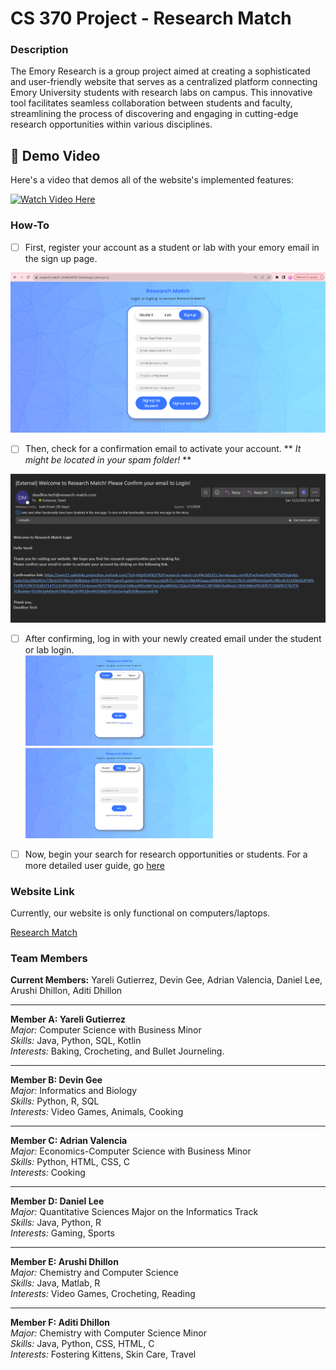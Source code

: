 # **CS 370 Project - Research Match**

### Description 

The Emory Research is a group project aimed at creating a sophisticated and user-friendly website that serves as a centralized platform connecting Emory University students with research labs on campus. This innovative tool facilitates seamless collaboration between students and faculty, streamlining the process of discovering and engaging in cutting-edge research opportunities within various disciplines.

## 🎥 Demo Video

Here's a video that demos all of the website's implemented features:

[![Watch Video Here](https://img.youtube.com/vi/FFZR9zwCU6w/0.jpg)](https://www.youtube.com/watch?v=FFZR9zwCU6w)

### How-To
- [ ] First, register your account as a student or lab with your emory email in the sign up page.
<img src="https://github.com/arushidhillon/CS370/blob/main/Research%20Match%20Wireframe/RegisterUser.png" width=600>

- [ ] Then, check for a confirmation email to activate your account. ** *It might be located in your spam folder!* **
<img src="https://github.com/arushidhillon/CS370/blob/main/Research%20Match%20Wireframe/EmailConfirmation.png" width=600>

      
- [ ] After confirming, log in with your newly created email under the student or lab login.      
<img src="https://github.com/arushidhillon/CS370/blob/main/Research%20Match%20Wireframe/StudentLogin.png" width=300> <img src="https://github.com/arushidhillon/CS370/blob/main/Research%20Match%20Wireframe/LabLogin.png" width=300>

      
- [ ] Now, begin your search for research opportunities or students.
For a more detailed user guide, go [here](https://github.com/arushidhillon/CS370/blob/main/doc/user_guide/user_guide.md)

### Website Link 
Currently, our website is only functional on computers/laptops.

[Research Match](https://research-match-c2c44e3d1621.herokuapp.com/)

### Team Members
**Current Members:** Yareli Gutierrez, Devin Gee, Adrian Valencia, Daniel Lee, Arushi Dhillon, Aditi Dhillon

---

**Member A: Yareli Gutierrez**  
*Major:* Computer Science with Business Minor      
*Skills:* Java, Python, SQL, Kotlin      
*Interests:* Baking, Crocheting, and Bullet Journeling.

---

**Member B: Devin Gee**  
*Major:* Informatics and Biology       
*Skills:* Python, R, SQL       
*Interests:* Video Games, Animals, Cooking         

---

**Member C: Adrian Valencia**  
*Major:* Economics-Computer Science with Business Minor      
*Skills:* Python, HTML, CSS, C      
*Interests:* Cooking

---

**Member D: Daniel Lee**  
*Major:* Quantitative Sciences Major on the Informatics Track     
*Skills:* Java, Python, R      
*Interests:* Gaming, Sports     

---

**Member E: Arushi Dhillon**  
*Major:* Chemistry and Computer Science   
*Skills:* Java, Matlab, R      
*Interests:* Video Games, Crocheting, Reading       

---

**Member F: Aditi Dhillon**  
*Major:* Chemistry with Computer Science Minor      
*Skills:* Java, Python, CSS, HTML, C      
*Interests:* Fostering Kittens, Skin Care, Travel      
